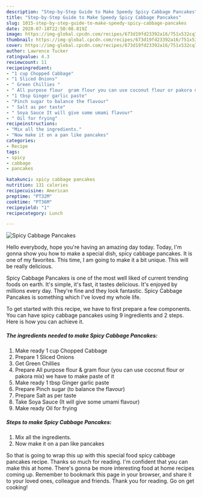 ```yaml
---
description: "Step-by-Step Guide to Make Speedy Spicy Cabbage Pancakes"
title: "Step-by-Step Guide to Make Speedy Spicy Cabbage Pancakes"
slug: 1015-step-by-step-guide-to-make-speedy-spicy-cabbage-pancakes
date: 2020-07-18T22:50:08.819Z
image: https://img-global.cpcdn.com/recipes/673d19fd23392a16/751x532cq70/spicy-cabbage-pancakes-recipe-main-photo.jpg
thumbnail: https://img-global.cpcdn.com/recipes/673d19fd23392a16/751x532cq70/spicy-cabbage-pancakes-recipe-main-photo.jpg
cover: https://img-global.cpcdn.com/recipes/673d19fd23392a16/751x532cq70/spicy-cabbage-pancakes-recipe-main-photo.jpg
author: Lawrence Tucker
ratingvalue: 4.3
reviewcount: 11
recipeingredient:
- "1 cup Chopped Cabbage"
- "1 Sliced Onions"
- " Green Chillies "
- " All purpose flour  gram flour you can use coconut flour or pakora mix we have to make paste of it"
- "1 tbsp Ginger garlic paste"
- "Pinch sugar to balance the flavour"
- " Salt as per taste"
- " Soya Sauce It will give some umami flavour"
- " Oil for frying"
recipeinstructions:
- "Mix all the ingredients."
- "Now make it on a pan like pancakes"
categories:
- Recipe
tags:
- spicy
- cabbage
- pancakes

katakunci: spicy cabbage pancakes 
nutrition: 131 calories
recipecuisine: American
preptime: "PT32M"
cooktime: "PT36M"
recipeyield: "1"
recipecategory: Lunch

---
```



![Spicy Cabbage Pancakes](https://img-global.cpcdn.com/recipes/673d19fd23392a16/751x532cq70/spicy-cabbage-pancakes-recipe-main-photo.jpg)

Hello everybody, hope you're having an amazing day today. Today, I'm gonna show you how to make a special dish, spicy cabbage pancakes. It is one of my favorites. This time, I am going to make it a bit unique. This will be really delicious.



Spicy Cabbage Pancakes is one of the most well liked of current trending foods on earth. It's simple, it's fast, it tastes delicious. It's enjoyed by millions every day. They're fine and they look fantastic. Spicy Cabbage Pancakes is something which I've loved my whole life.


To get started with this recipe, we have to first prepare a few components. You can have spicy cabbage pancakes using 9 ingredients and 2 steps. Here is how you can achieve it.

<!--inarticleads1-->

##### The ingredients needed to make Spicy Cabbage Pancakes:

1. Make ready 1 cup Chopped Cabbage⁣
1. Prepare 1 Sliced Onions
1. Get  Green Chillies ⁣
1. Prepare  All purpose flour &amp; gram flour (you can use coconut flour or pakora mix)⁣ we have to make paste of it
1. Make ready 1 tbsp Ginger garlic paste⁣
1. Prepare Pinch sugar (to balance the flavour)⁣
1. Prepare  Salt as per taste
1. Take  Soya Sauce (It will give some umami flavour)⁣
1. Make ready  Oil for frying




<!--inarticleads2-->

##### Steps to make Spicy Cabbage Pancakes:

1. Mix all the ingredients.
1. Now make it on a pan like pancakes




So that is going to wrap this up with this special food spicy cabbage pancakes recipe. Thanks so much for reading. I'm confident that you can make this at home. There's gonna be more interesting food at home recipes coming up. Remember to bookmark this page in your browser, and share it to your loved ones, colleague and friends. Thank you for reading. Go on get cooking!
